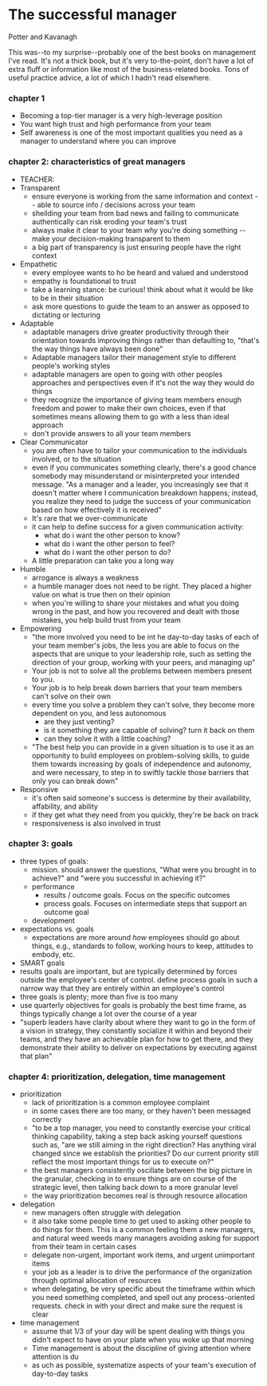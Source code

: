 # The successful manager

Potter and Kavanagh

This was--to my surprise--probably one of the best books on management I've read. It's not a thick book, but it's very to-the-point, don't have a lot of extra fluff or information like most of the business-related books. Tons of useful practice advice, a lot of which I hadn't read elsewhere.

### chapter 1

- Becoming a top-tier manager is a very high-leverage position
- You want high trust and high performance from your team
- Self awareness is one of the most important qualities you need as a manager to understand where you can improve

### chapter 2: characteristics of great managers

- TEACHER:
- Transparent
  - ensure everyone is working from the same information and context -- able to source info / decisions across your team
  - sheilding your team from bad news and failing to communicate authentically can risk eroding your team's trust
  - always make it clear to your team _why_ you're doing something -- make your decision-making transparent to them
  - a big part of transparency is just ensuring people have the right context
- Empathetic
  - every employee wants to ho be heard and valued and understood
  - empathy is foundational to trust
  - take a learning stance: be curious! think about what it would be like to be in their situation
  - ask more questions to guide the team to an answer as opposed to dictating or lecturing
- Adaptable
  - adaptable managers drive greater productivity through their orientation towards improving things rather than defaulting to, "that's the way things have always been done"
  - Adaptable managers tailor their management style to different people's working styles
  - adaptable managers are open to going with other peoples approaches and perspectives even if it's not the way they would do things
  - they recognize the importance of giving team members enough freedom and power to make their own choices, even if that sometimes means allowing them to go with a less than ideal approach
  - don't provide answers to all your team members
- Clear Communicator
  - you are often have to tailor your communication to the individuals involved, or to the situation
  - even if you communicates something clearly, there's a good chance somebody may misunderstand or misinterpreted your intended message. "As a manager and a leader, you increasingly see that it doesn't matter where I communication breakdown happens; instead, you realize they need to judge the success of your communication based on how effectively it is received"
  - It's rare that we over-communicate
  - it can help to define success for a given communication activity:
    - what do i want the other person to know?
    - what do i want the other person to feel?
    - what do i want the other person to do?
  - A little preparation can take you a long way
- Humble
   - arrogance is always a weakness
   - a humble manager does not need to be right. They placed a higher value on what is true then on their opinion
   - when you're willing to share your mistakes and what you doing wrong in the past, and how you recovered and dealt with those mistakes, you help build trust from your team
 - Empowering
   - "the more involved you need to be int he day-to-day tasks of each of your team member's jobs, the less you are able to focus on the aspects that are unique to your leadership role, such as setting the direction of your group, working with your peers, and managing up"
   - Your job is not to solve all the problems between members present to you.
   - Your job is to help break down barriers that your team members can't solve on their own
   - every time you solve a problem they can't solve, they become more dependent on you, and less autonomous
     - are they just venting?
     - is it something they are capable of solving? turn it back on them
     - can they solve it with a little coaching?
   - "The best help you can provide in a given situation is to use it as an opportunity to build employees on problem-solving skills, to guide them towards increasing by goals of independence and autonomy, and were necessary, to step in to swiftly tackle those barriers that only you can break down"
 - Responsive
   - it's often said someone's success is determine by their availability, affability, and ability
   - if they get what they need from you quickly, they're be back on track
   - responsiveness is also involved in trust


### chapter 3: goals

- three types of goals:
  - mission. should answer the questions, "What were you brought in to achieve?" and "were you successful in achieving it?"
  - performance
    - results / outcome goals. Focus on the specific outcomes
    - process goals. Focuses on intermediate steps that support an outcome goal
  - development
- expectations vs. goals
  - expectations are more around _how_ employees should go about things, e.g., standards to follow, working hours to keep, attitudes to embody, etc.
- SMART goals
- results goals are important, but are typically determined by forces outside the employee's center of control. define process goals in such a narrow way that they are entirely within an employee's control
- three goals is plenty; more than five is too many
- use quarterly objectives for goals is probably the best time frame, as things typically change a lot over the course of a year
- "superb leaders have clarity about where they want to go in the form of a vision in strategy, they constantly socialize it within and beyond their teams, and they have an achievable plan for how to get there, and they demonstrate their ability to deliver on expectations by executing against that plan"


### chapter 4: prioritization, delegation, time management

- prioritization
  - lack of prioritization is a common employee complaint
  - in some cases there are too many, or they haven't been messaged correctly
  - "to be a top manager, you need to constantly exercise your critical thinking capability, taking a step back asking yourself questions such as, "are we still aiming in the right direction? Has anything viral changed since we establish the priorities? Do our current priority still reflect the most important things for us to execute on?"
  - the best managers consistently oscillate between the big picture in the granular, checking in to ensure things are on course of the strategic level, then talking back down to a more granular level
  - the way prioritization becomes real is through resource allocation
- delegation
  - new managers often struggle with delegation
  - it also take some people time to get used to asking other people to do things for them. This is a common feeling them a new managers, and natural weed weeds many managers avoiding asking for support from their team in certain cases
  - delegate non-urgent, important work items, and urgent unimportant items
  - your job as a leader is to drive the performance of the organization through optimal allocation of resources
  -  when delegating, be very specific about the timeframe within which you need something completed, and spell out any process-oriented requests. check in with your direct and make sure the request is clear
-  time management
   - assume that 1/3 of your day will be spent dealing with things you didn't expect to have on your plate when you woke up that morning
   - Time management is about the discipline of giving attention where attention is du
   - as uch as possible, systematize aspects of your team's execution of day-to-day tasks

